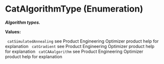 # CatAlgorithmType (Enumeration)

**_Algorithm types._**

**Values:**

` catSimulatedAnnealing`      see Product Engineering Optimizer product help for explanation
` catGradient`      see Product Engineering Optimizer product help for explanation
` catCAAalgorithm`      see Product Engineering Optimizer product help for explanation